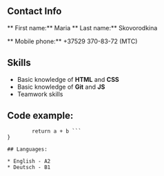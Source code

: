 ## Contact Info
** First name:** Maria
** Last name:** Skovorodkina

** Mobile phone:** +37529 370-83-72 (MTC)

## Skills 
* Basic knowledge of **HTML** and **CSS**
* Basic knowledge of **Git** and **JS**
* Teamwork skills

## Code example: 

```function sum(a, b) {
		return a + b ```
}

## Languages: 

* English - A2
* Deutsch - B1